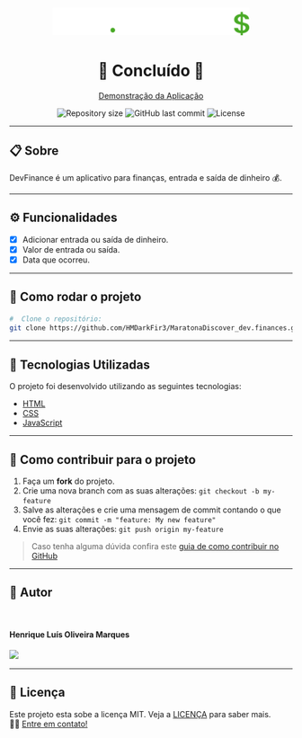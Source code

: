 <h1 align="center"> 
  <img src="./assets/logo.png" width="350" height="auto" />
</h1>

<h1 align="center">
  🚀 Concluído 🚀
</h1>

<p align="center" >
  <a href="https://devfinances-rose.vercel.app">Demonstração da Aplicação</a>
</p>

<p align="center" >
  <img alt="Repository size" src="https://img.shields.io/github/repo-size/hmdarkfir3/MaratonaDiscover_dev.finances?style=for-the-badge">
  
  <img alt="GitHub last commit" src="https://img.shields.io/github/last-commit/hmdarkfir3/MaratonaDiscover_dev.finances?style=for-the-badge">

  <img alt="License" src="https://img.shields.io/badge/license-MIT-blue.svg?style=for-the-badge" />
</p>
  
---

## 📋 Sobre
DevFinance é um aplicativo para finanças, entrada e saída de dinheiro 💰.

---

## ⚙️ Funcionalidades

- [x] Adicionar entrada ou saída de dinheiro.
- [x] Valor de entrada ou saída.
- [x] Data que ocorreu.
  
---

## 📂 Como rodar o projeto

```bash
#  Clone o repositório:
git clone https://github.com/HMDarkFir3/MaratonaDiscover_dev.finances.git
```

---

## 🚀 Tecnologias Utilizadas
 
O projeto foi desenvolvido utilizando as seguintes tecnologias:

- [HTML](https://developer.mozilla.org/pt-BR/docs/Web/Guide/HTML/HTML5)
- [CSS](https://developer.mozilla.org/pt-BR/docs/Web/CSS)
- [JavaScript](https://developer.mozilla.org/pt-BR/docs/Web/JavaScript)

---

## 💪 Como contribuir para o projeto

1. Faça um **fork** do projeto.
2. Crie uma nova branch com as suas alterações: `git checkout -b my-feature`
3. Salve as alterações e crie uma mensagem de commit contando o que você fez: `git commit -m "feature: My new feature"`
4. Envie as suas alterações: `git push origin my-feature`
> Caso tenha alguma dúvida confira este [guia de como contribuir no GitHub](https://github.com/firstcontributions/first-contributions)

---

## 🧑 Autor

<img style="border-radius: 50%;" src="https://github.com/HMDarkFir3.png" width="150px;" alt=""/>
 <h4>Henrique Luís Oliveira Marques</h4>

<p align="left">
  <a href="https://www.linkedin.com/in/henrique-luís-oliveira-marques-3406361a7/" target="_blank"><img src="https://img.shields.io/badge/LinkedIn-0077B5?style=for-the-badge&logo=linkedin&logoColor=white"></a>
<p>

---

## 📝 Licença
Este projeto esta sobe a licença MIT. Veja a [LICENÇA](./LICENSE) para saber mais. 
<br>
👋🏽 [Entre em contato!](https://www.linkedin.com/in/henrique-luís-oliveira-marques-3406361a7/)


